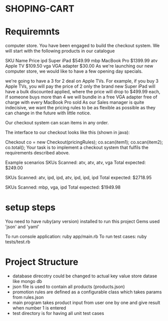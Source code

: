 # SHOPING-CART

# Requiremnts
computer store. You have been engaged to build the checkout system. We will start with the following products in our catalogue

SKU	Name	Price
ipd	Super iPad	$549.99
mbp	MacBook Pro	$1399.99
atv	Apple TV	$109.50
vga	VGA adapter	$30.00
As we're launching our new computer store, we would like to have a few opening day specials.

we're going to have a 3 for 2 deal on Apple TVs. For example, if you buy 3 Apple TVs, you will pay the price of 2 only
the brand new Super iPad will have a bulk discounted applied, where the price will drop to $499.99 each, if someone buys more than 4
we will bundle in a free VGA adapter free of charge with every MacBook Pro sold
As our Sales manager is quite indecisive, we want the pricing rules to be as flexible as possible as they can change in the future with little notice.

Our checkout system can scan items in any order.

The interface to our checkout looks like this (shown in java):

  Checkout co = new Checkout(pricingRules);
  co.scan(item1);
  co.scan(item2);
  co.total();
Your task is to implement a checkout system that fulfils the requirements described above.

Example scenarios
SKUs Scanned: atv, atv, atv, vga Total expected: $249.00

SKUs Scanned: atv, ipd, ipd, atv, ipd, ipd, ipd Total expected: $2718.95

SKUs Scanned: mbp, vga, ipd Total expected: $1949.98

# setup steps
You need to have ruby(any version) installed to run this project
Gems used 'json' and 'yaml'

To run console application: ruby app/main.rb
To run test cases: ruby tests/test.rb


# Project Structure
* database direcotry could be changed to actual key value store datase like mongo db
* json file is used to contain all products (products.json)
* promotion rules are defined as a configurable class which takes params from rules.json
* main program takes product input from user one by one and give result when number 1 is entered
* test directory is for having all unit test cases
